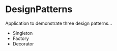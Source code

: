 # DesignPatterns
Application to demonstrate three design patterns...
- Singleton
- Factory
- Decorator
